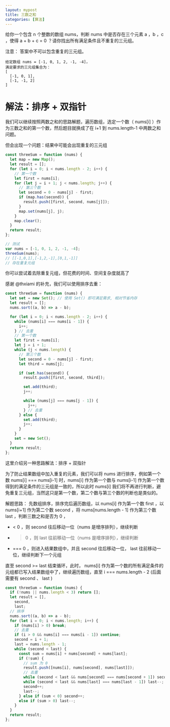 ```yaml
---
layout: mypost
title: 三数之和
categories: [算法]
---
```


给你一个包含 n 个整数的数组 nums，判断 nums 中是否存在三个元素 a ，b ，c ，使得 a + b + c = 0 ？请你找出所有满足条件且不重复的三元组。

注意： 答案中不可以包含重复的三元组。

```
给定数组 nums = [-1, 0, 1, 2, -1, -4]，
满足要求的三元组集合为：
[
  [-1, 0, 1],
  [-1, -1, 2]
]
```

# 解法：排序 + 双指针

我们可以继续按照两数之和的思路解题，遍历数组，选定一个数（ nums[i] ）作为三数之和的第一个数，然后题目就换成了在 i+1 到 nums.length-1 中两数之和问题。

但会出现一个问题：结果中可能会出现重复的三元组

```js
const threeSum = function (nums) {
  let map = new Map();
  let result = [];
  for (let i = 0; i < nums.length - 2; i++) {
    // 第一个数
    let first = nums[i];
    for (let j = i + 1; j < nums.length; j++) {
      // 第三个数
      let second = 0 - nums[j] - first;
      if (map.has(second)) {
        result.push([first, second, nums[j]]);
      }
      map.set(nums[j], j);
    }
    map.clear();
  }
  return result;
};

// 测试
var nums = [-1, 0, 1, 2, -1, -4];
threeSum(nums);
// [[-1,0,1],[-1,2,-1],[0,1,-1]]
// 存在重复元组
```

你可以尝试着去除重复元组，但花费的时间、空间复杂度就高了

感谢 @thxiami 的补充，我们可以使用排序去重：

```js
const threeSum = function (nums) {
  let set = new Set(); // 使用 Set() 即可满足需求, 相对节省内存
  let result = [];
  nums.sort((a, b) => a - b);

  for (let i = 0; i < nums.length - 2; i++) {
    while (nums[i] === nums[i - 1]) {
      i++;
    } // 去重
    // 第一个数
    let first = nums[i];
    let j = i + 1;
    while (j < nums.length) {
      // 第三个数
      let second = 0 - nums[j] - first;
      let third = nums[j];

      if (set.has(second)) {
        result.push([first, second, third]);

        set.add(third);
        j++;

        while (nums[j] === nums[j - 1]) {
          j++;
        } // 去重
      } else {
        set.add(third);
        j++;
      }
    }
    set = new Set();
  }
  return result;
};
```

这里介绍另一种思路解法：排序 + 双指针

为了防止结果数组中加入重复的元素，我们可以将 nums 进行排序，例如第一个数 nums[i] === nums[i-1] 时，nums[i] 作为第一个数与 nums[i-1] 作为第一个数得到的满足条件的三元组是一致的，所以此时 nums[i] 我们将不再进行判断，避免重复三元组，当然这只是第一个数，第二个数与第三个数的判断也是类似的。

解题思路： 先数组排序，排序完后遍历数组，以 nums[i] 作为第一个数 first ，以 nums[i+1] 作为第二个数 second ，将 nums[nums.length - 1] 作为第三个数 last ，判断三数之和是否为 0 ，

- < 0 ，则 second 往后移动一位（nums 是增序排列），继续判断
- > 0 ，则 last 往前移动一位（nums 是增序排列），继续判断
- === 0 ，则进入结果数组中，并且 second 往后移动一位， last 往前移动一位，继续判断下一个元组

直至 second >= last 结束循环，此时， nums[i] 作为第一个数的所有满足条件的元组都已写入结果数组中了，继续遍历数组，直至 i === nums.length - 2 (后面需要有 second 、 last )

```js
const threeSum = function (nums) {
  if (!nums || nums.length < 3) return [];
  let result = [],
    second,
    last;
  // 排序
  nums.sort((a, b) => a - b);
  for (let i = 0; i < nums.length; i++) {
    if (nums[i] > 0) break;
    // 去重
    if (i > 0 && nums[i] === nums[i - 1]) continue;
    second = i + 1;
    last = nums.length - 1;
    while (second < last) {
      const sum = nums[i] + nums[second] + nums[last];
      if (!sum) {
        // sum 为 0
        result.push([nums[i], nums[second], nums[last]]);
        // 去重
        while (second < last && nums[second] === nums[second + 1]) second++;
        while (second < last && nums[last] === nums[last - 1]) last--;
        second++;
        last--;
      } else if (sum < 0) second++;
      else if (sum > 0) last--;
    }
  }
  return result;
};
```
